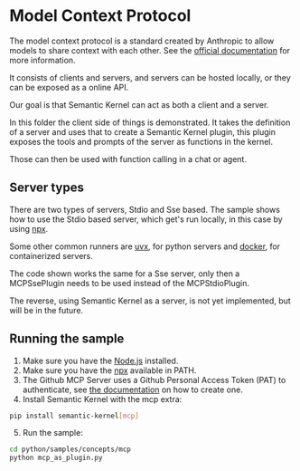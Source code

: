 # Model Context Protocol

The model context protocol is a standard created by Anthropic to allow models to share context with each other. See the [official documentation](https://modelcontextprotocol.io/introduction) for more information.

It consists of clients and servers, and servers can be hosted locally, or they can be exposed as a online API.

Our goal is that Semantic Kernel can act as both a client and a server.

In this folder the client side of things is demonstrated. It takes the definition of a server and uses that to create a Semantic Kernel plugin, this plugin exposes the tools and prompts of the server as functions in the kernel.

Those can then be used with function calling in a chat or agent.

## Server types

There are two types of servers, Stdio and Sse based. The sample shows how to use the Stdio based server, which get's run locally, in this case by using [npx](https://docs.npmjs.com/cli/v8/commands/npx).

Some other common runners are [uvx](https://docs.astral.sh/uv/guides/tools/), for python servers and [docker](https://www.docker.com/), for containerized servers.

The code shown works the same for a Sse server, only then a MCPSsePlugin needs to be used instead of the MCPStdioPlugin.

The reverse, using Semantic Kernel as a server, is not yet implemented, but will be in the future.

## Running the sample

1. Make sure you have the [Node.js](https://nodejs.org/en/download/) installed.
2. Make sure you have the [npx](https://docs.npmjs.com/cli/v8/commands/npx) available in PATH.
3. The Github MCP Server uses a Github Personal Access Token (PAT) to authenticate, see [the documentation](https://github.com/modelcontextprotocol/servers/tree/main/src/github) on how to create one.
4. Install Semantic Kernel with the mcp extra:

```bash
pip install semantic-kernel[mcp]
```

5. Run the sample:

```bash
cd python/samples/concepts/mcp
python mcp_as_plugin.py
```
